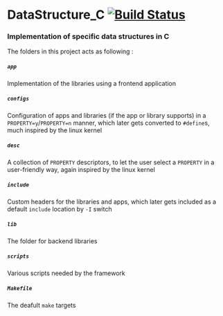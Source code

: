 # DataStructure_C [![Build Status](https://travis-ci.org/iamsubhranil/DataStructure_C.svg?branch=libify)](https://travis-ci.org/iamsubhranil/DataStructure_C)
### Implementation of specific data structures in C
The folders in this project acts as following :
##### `app`
Implementation of the libraries using a frontend application
##### `configs`
Configuration of apps and libraries (if the app or library supports) in a `PROPERTY=y`/`PROPERTY=n` manner, which later gets converted to `#define`s, much inspired by the linux kernel
##### `desc`
A collection of `PROPERTY` descriptors, to let the user select a `PROPERTY` in a user-friendly way, again inspired by the linux kernel
##### `include`
Custom headers for the libraries and apps, which later gets included as a default `include` location by `-I` switch
##### `lib`
The folder for backend libraries
##### `scripts`
Various scripts needed by the framework
##### `Makefile`
The deafult `make` targets
